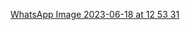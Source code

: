 [WhatsApp Image 2023-06-18 at 12 53 31](https://github.com/Castellan-Lucas/Instagram-ReactNative/assets/99925828/3b322a92-f15e-4029-a99d-f0a7780a18b6)
